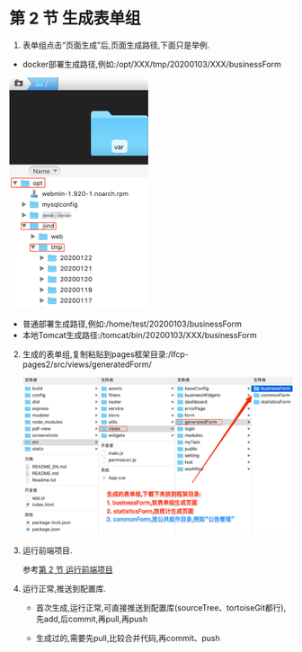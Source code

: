 # 第 2 节 生成表单组

1. 表单组点击“页面生成”后,页面生成路径,下面只是举例.

- docker部署生成路径,例如:/opt/XXX/tmp/20200103/XXX/businessForm

<img src="./img/generate_2.png" alt="generate_2" style="zoom:50%;" />

- 普通部署生成路径,例如:/home/test/20200103/businessForm
- 本地Tomcat生成路径:/tomcat/bin/20200103/XXX/businessForm

2. 生成的表单组,复制粘贴到pages框架目录:/lfcp-pages2/src/views/generatedForm/

   <img src="./img/generate_3.png" alt="generate_3" style="zoom:50%;" />

3. 运行前端项目.

   参考[第 2 节 运行前端项目](Chapter1/run.md)

4. 运行正常,推送到配置库.

   - 首次生成,运行正常,可直接推送到配置库(sourceTree、tortoiseGit都行),先add,后commit,再pull,再push

   - 生成过的,需要先pull,比较合并代码,再commit、push
